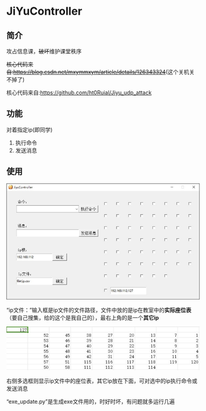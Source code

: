 # JiYuController

## 简介

攻占信息课，~~破坏~~维护课堂秩序

~~核心代码来自:<https://blog.csdn.net/mxymmxym/article/details/126343324>~~(这个关机关不掉了)

核心代码来自:<https://github.com/ht0Ruial/Jiyu_udp_attack>

## 功能

对着指定ip(即同学)
1. 执行命令
2. 发送消息

## 使用

![运行图片](https://raw.githubusercontent.com/j1y2b3/JiYuController/refs/heads/main/file/running.jpg)

“ip文件：”输入框是ip文件的文件路径，文件中放的是ip在教室中的**实际座位表**（要自己搜集，给的这个是我自己的），最右上角的是一个**其它ip**

![ip文件](https://github.com/j1y2b3/JiYuController/blob/main/file/ip_csv.jpg?raw=true)

右侧多选框则显示ip文件中的座位表，其它ip放在下面，可对选中的ip执行命令或发送消息

“exe_update.py”是生成exe文件用的，时好时坏，有问题就多运行几遍
